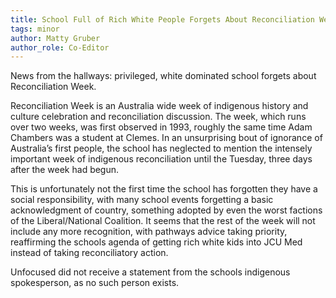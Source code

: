 ```yaml
---
title: School Full of Rich White People Forgets About Reconciliation Week
tags: minor
author: Matty Gruber
author_role: Co-Editor
---
```


News from the hallways: privileged, white dominated school forgets about
Reconciliation Week.

Reconciliation Week is an Australia wide week of indigenous history and culture
celebration and reconciliation discussion. The week, which runs over two weeks,
was first observed in 1993, roughly the same time Adam Chambers was a student at
Clemes. In an unsurprising bout of ignorance of Australia’s first people, the
school has neglected to mention the intensely important week of indigenous
reconciliation until the Tuesday, three days after the week had begun.

This is unfortunately not the first time the school has forgotten they have a
social responsibility, with many school events forgetting a basic acknowledgment
of country, something adopted by even the worst factions of the Liberal/National
Coalition.  It seems that the rest of the week will not include any more
recognition, with pathways advice taking priority, reaffirming the schools
agenda of getting rich white kids into JCU Med instead of taking reconciliatory
action.

Unfocused did not receive a statement from the schools indigenous spokesperson,
as no such person exists.
